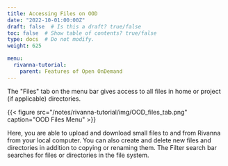 ```yaml
---
title: Accessing Files on OOD
date: "2022-10-01:00:00Z"
draft: false  # Is this a draft? true/false
toc: false  # Show table of contents? true/false
type: docs  # Do not modify.
weight: 625

menu:
  rivanna-tutorial:
    parent: Features of Open OnDemand
---
```


The "Files" tab on the menu bar gives access to all files in home or project (if applicable) directories.

{{< figure src="/notes/rivanna-tutorial/img/OOD_files_tab.png" caption="OOD Files Menu" >}}


Here, you are able to upload and download small files to and from Rivanna from your local computer. You can also create and delete new files and directories in addition to copying or renaming them. The Filter search bar searches for files or directories in the file system.
